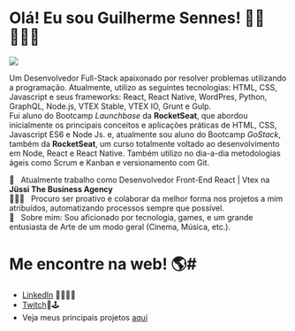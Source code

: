 # Olá! Eu sou Guilherme Sennes! 👋🏽 👨🏽‍💻

<img width="auto" src="https://newevolutiondesigns.com/images/freebies/tech-facebook-cover-9.jpg">

Um Desenvolvedor Full-Stack apaixonado por resolver problemas utilizando a programação. Atualmente, utilizo as seguintes tecnologias:
HTML, CSS, Javascript e seus frameworks: React, React Native, WordPres, Python, GraphQL, Node.js, VTEX Stable, VTEX IO, Grunt e Gulp.
<br/>
Fui aluno do Bootcamp *Launchbase* da **RocketSeat**, que abordou inicialmente os principais conceitos e aplicações práticas de HTML, CSS, Javascript ES6 e Node Js. e, atualmente sou aluno do Bootcamp *GoStack*, também da **RocketSeat**, um curso totalmente voltado ao desenvolvimento em Node, React e React Native. Também utilizo no dia-a-dia metodologias ágeis como Scrum e Kanban e versionamento com Git. 

 💼 &nbsp; Atualmente trabalho como Desenvolvedor Front-End React | Vtex na **Jüssi The Business Agency**
 <br/>👨🏽‍💻 &nbsp; Procuro ser proativo e colaborar da melhor forma nos projetos a mim atribuídos, automatizando processos sempre que possível.
 <br/> 💬  &nbsp; Sobre mim: Sou aficionado por tecnologia, games, e um grande entusiasta de Arte de um modo geral (Cinema, Música, etc.).
 
 # Me encontre na web! 🌎#
- <a href="https://www.linkedin.com/in/guilhermeviniciussennes/" target="_blank">LinkedIn</a> 👨🏽‍💻💼
- <a href="https://www.twitch.tv/guisennes" target="_blank">Twitch</a>👾🕹
- Veja meus principais projetos <a href="https://github.com/guilhermesennes?tab=repositories" target="_blank">aqui</a>

